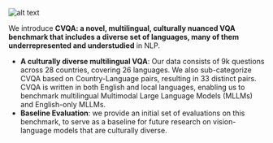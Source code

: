 ![alt text](images/CVQA_content.png)

We introduce **CVQA: a novel, multilingual, culturally nuanced VQA benchmark that includes a diverse set of languages, many of them underrepresented and understudied** in NLP. 

 - **A culturally diverse multilingual VQA**: Our data consists of 9k questions across 28 countries, covering 26 languages. We also sub-categorize CVQA based on Country-Language pairs, resulting in 33 distinct pairs. CVQA is written in both English and local languages, enabling us to benchmark multilingual Multimodal Large Language Models (MLLMs) and English-only MLLMs.
- **Baseline Evaluation**: we provide an initial set of evaluations on this benchmark, to serve as a baseline for future research on vision-language models that are culturally diverse.

